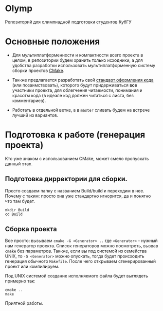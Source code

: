 # Olymp

Репозиторий для олимпиадной подготовки студентов КубГУ

# Основные положения
* Для мультиплатформенности и компактности всего проекта в целом, в репозитории будем хранить только исходники, а для удобства разработки использовать мультиплатформенную систему сборки проектов [CMake](http://ru.wikipedia.org/wiki/CMake). 

* Так-же предлагается разработать свой [стандарт оформления кода](http://ru.wikipedia.org/wiki/%D0%A1%D1%82%D0%B0%D0%BD%D0%B4%D0%B0%D1%80%D1%82_%D0%BE%D1%84%D0%BE%D1%80%D0%BC%D0%BB%D0%B5%D0%BD%D0%B8%D1%8F_%D0%BA%D0%BE%D0%B4%D0%B0) (или позаимствовать), которого будут придерживаться **все** участники проекта, для облегчения читаемости, понимания и красоты кода (в идеале код должен читаться с листа, без комментариев).

* Работать в отдельной ветке, а в `master` сливать будем на встрече лучший из вариантов.

# Подготовка к работе (генерация проекта)
Кто уже знаком с использованием CMake, может смело пропускать данный этап.

## Подготовка дирректории для сборки.
Просто создаем папку с названием Build/build и переходим в нее. Почему с таким: просто она уже стандартно игнорится, да и понятно что там будет.

    mkdir Build
    cd Build

## Сборка проекта
Все просто: вызываем `cmake -G <Generator> ..` где `<Generator>` - нужный нам генератор проекта. Список генераторов можно посмотреть, вызвав `cmake` без параметров. Так-же, если вы под системой из семейства UNIX, то `-G <Generator>` можно опускать, тогда будет происходить генерация обычного `Makefile`. После чего открываем сгенерированный проект или компилируем. 

Под UNIX системой создание исполняемого файла будет выглядеть примерно так:

    cmake ..
    make

Приятной работы.